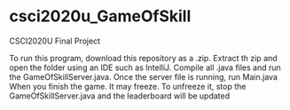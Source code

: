 # csci2020u_GameOfSkill
CSCI2020U Final Project

To run this program, download this repository as a .zip. 
Extract th zip and open the folder using an IDE such as IntelliJ. 
Compile all .java files and run the GameOfSkillServer.java.
Once the server file is running, run Main.java
When you finish the game. It may freeze.
To unfreeze it, stop the GameOfSkillServer.java and the leaderboard will be updated
